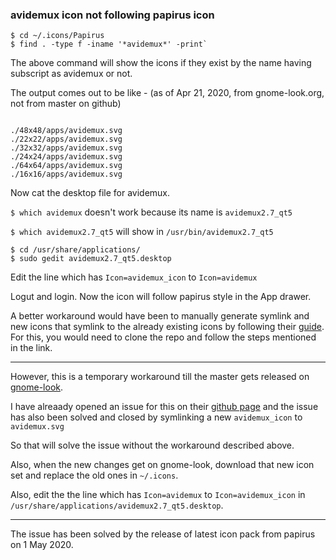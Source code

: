 ### avidemux icon not following papirus icon

``` 
$ cd ~/.icons/Papirus
$ find . -type f -iname '*avidemux*' -print`
```

The above command will show the icons if they exist by the name having subscript as avidemux or not.

The output comes out to be like - (as of Apr 21, 2020, from gnome-look.org, not from master on github)

```

./48x48/apps/avidemux.svg
./22x22/apps/avidemux.svg
./32x32/apps/avidemux.svg
./24x24/apps/avidemux.svg
./64x64/apps/avidemux.svg
./16x16/apps/avidemux.svg

```

Now cat the desktop file for avidemux.

`$ which avidemux` doesn't work because its name is `avidemux2.7_qt5`

`$ which avidemux2.7_qt5` will show in `/usr/bin/avidemux2.7_qt5`

```
$ cd /usr/share/applications/
$ sudo gedit avidemux2.7_qt5.desktop

```

Edit the line which has `Icon=avidemux_icon` to `Icon=avidemux`

Logut and login. Now the icon will follow papirus style in the App drawer.

A better workaround would have been to manually generate symlink and new icons that symlink to the already existing icons by following their [guide](https://github.com/PapirusDevelopmentTeam/papirus-icon-theme/tree/master/tools/work#make-symlinks-to-an-existing-icon). For this, you would need to clone the repo and follow the steps mentioned in the link.

---

However, this is a temporary workaround till the master gets released on [gnome-look](gnome-look.org).

I have alreaady opened an issue for this on their [github page](https://github.com/PapirusDevelopmentTeam/papirus-icon-theme/commit/b7744c16e6ce6dc47df4e7ec5ea8f922722c7466) and the issue has also been solved and closed by symlinking a new `avidemux_icon` to `avidemux.svg`

So that will solve the issue without the workaround described above.

Also, when the new changes get on gnome-look, download that new icon set and replace the old ones in `~/.icons`.

Also, edit the the line which has `Icon=avidemux` to `Icon=avidemux_icon` in `/usr/share/applications/avidemux2.7_qt5.desktop`.

---

The issue has been solved by the release of latest icon pack from papirus on 1 May 2020.
